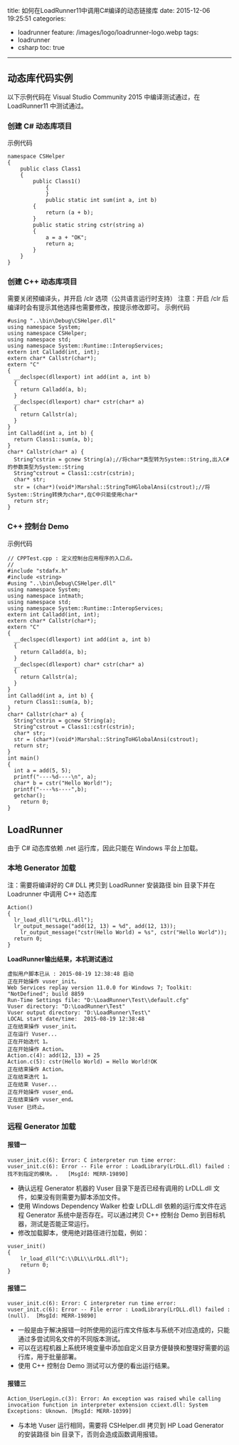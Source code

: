 title: 如何在LoadRunner11中调用C#编译的动态链接库
date: 2015-12-06 19:25:51
categories:
  - loadrunner
feature: /images/logo/loadrunner-logo.webp
tags:
  - loadrunner
  - csharp
toc: true
---
<h2 id="dllcode">动态库代码实例</h2>

以下示例代码在 Visual Studio Community 2015 中编译测试通过，在 LoadRunner11 中测试通过。

<h3 id="csharp">创建 C# 动态库项目</h3>

示例代码
```
namespace CSHelper
{
    public class Class1
    {
        public Class1()
            {
            }
            public static int sum(int a, int b)
        {
            return (a + b);
        }
        public static string cstr(string a)
        {
            a = a + "OK";
            return a;
        }
    }
}
```

<!-- more -->

<h3 id="cpp">创建 C++ 动态库项目</h3>

需要关闭预编译头，并开启 /clr 选项（公共语言运行时支持）
注意：开启 /clr 后编译时会有提示其他选择也需要修改，按提示修改即可。
示例代码
```
#using "..\bin\Debug\CSHelper.dll"
using namespace System;
using namespace CSHelper;
using namespace std;
using namespace System::Runtime::InteropServices;
extern int Calladd(int, int);
extern char* Callstr(char*);
extern "C"
{
  __declspec(dllexport) int add(int a, int b)
  {
    return Calladd(a, b);
  }
  __declspec(dllexport) char* cstr(char* a)
  {
    return Callstr(a);
  }
}
int Calladd(int a, int b) {
  return Class1::sum(a, b);
}
char* Callstr(char* a) {
  String^cstrin = gcnew String(a);//将char*类型转为System::String,出入C#的参数类型为System::String
  String^cstrout = Class1::cstr(cstrin);
  char* str;
  str = (char*)(void*)Marshal::StringToHGlobalAnsi(cstrout);//将System::String转换为char*,在C中只能使用char*
  return str;
}
```
<h3 id="cppdemo">C++ 控制台 Demo</h3>

示例代码
```
// CPPTest.cpp : 定义控制台应用程序的入口点。
//
#include "stdafx.h"
#include <string>
#using "..\bin\Debug\CSHelper.dll"
using namespace System;
using namespace intmath;
using namespace std;
using namespace System::Runtime::InteropServices;
extern int Calladd(int, int);
extern char* Callstr(char*);
extern "C"
{
  __declspec(dllexport) int add(int a, int b)
  {
    return Calladd(a, b);
  }
  __declspec(dllexport) char* cstr(char* a)
  {
    return Callstr(a);
  }
}
int Calladd(int a, int b) {
  return Class1::sum(a, b);
}
char* Callstr(char* a) {
  String^cstrin = gcnew String(a);
  String^cstrout = Class1::cstr(cstrin);
  char* str;
  str = (char*)(void*)Marshal::StringToHGlobalAnsi(cstrout);
  return str;
}
int main()
{
  int a = add(5, 5);
  printf("----%d----\n", a);
  char* b = cstr("Hello World!");
  printf("----%s----",b);
  getchar();
    return 0;
}
```

<h2 id="lr">LoadRunner</h2>

由于 C# 动态库依赖 .net 运行库，因此只能在 Windows 平台上加载。

<h3 id="local-lr">本地 Generator 加载</h3>

注：需要将编译好的 C# DLL 拷贝到 LoadRunner 安装路径 bin 目录下并在 Loadrunner 中调用 C++ 动态库
```
Action()
{
  lr_load_dll("LrDLL.dll");
  lr_output_message("add(12, 13) = %d", add(12, 13));
    lr_output_message("cstr(Hello World) = %s", cstr("Hello World"));
  return 0;
}
```

**LoadRunner输出结果，本机测试通过**
```
虚拟用户脚本已从 : 2015-08-19 12:38:48 启动
正在开始操作 vuser_init。
Web Services replay version 11.0.0 for Windows 7; Toolkit: "NotDefined"; build 8859
Run-Time Settings file: "D:\LoadRunner\Test\\default.cfg"
Vuser directory: "D:\LoadRunner\Test"
Vuser output directory: "D:\LoadRunner\Test\"
LOCAL start date/time:  2015-08-19 12:38:48
正在结束操作 vuser_init。
正在运行 Vuser...
正在开始迭代 1。
正在开始操作 Action。
Action.c(4): add(12, 13) = 25
Action.c(5): cstr(Hello World) = Hello World!OK
正在结束操作 Action。
正在结束迭代 1。
正在结束 Vuser...
正在开始操作 vuser_end。
正在结束操作 vuser_end。
Vuser 已终止。
```

<h3 id="remote-lr">远程 Generator 加载</h3>

<h4>报错一</h4>

```
vuser_init.c(6): Error: C interpreter run time error: 
vuser_init.c(6): Error -- File error : LoadLibrary(LrDLL.dll) failed : 找不到指定的模块。.	[MsgId: MERR-19890]
```

*	确认远程 Generator 机器的 Vuser 目录下是否已经有调用的 LrDLL.dll 文件，如果没有则需要为脚本添加文件。
*	使用 Windows Dependency Walker 检查 LrDLL.dll 依赖的运行库文件在远程 Generator 系统中是否存在。可以通过拷贝 C++ 控制台 Demo 到目标机器，测试是否能正常运行。
*	修改加载脚本，使用绝对路径进行加载，例如：

```
vuser_init()
{
	lr_load_dll("C:\\DLL\\LrDLL.dll");
	return 0;
}
```

<h4>报错二</h4>

```
vuser_init.c(6): Error: C interpreter run time error: 
vuser_init.c(6): Error -- File error : LoadLibrary(LrDLL.dll) failed : (null).	[MsgId: MERR-19890]
```

* 一般是由于解决报错一时所使用的运行库文件版本与系统不对应造成的，只能通过多尝试同名文件的不同版本测试。
* 可以在远程机器上系统环境变量中添加自定义目录方便替换和整理好需要的运行库，用于批量部署。
* 使用 C++ 控制台 Demo 测试可以方便的看出运行结果。

<h4>报错三</h4>

```
Action_UserLogin.c(3): Error: An exception was raised while calling invocation function in interpreter extension cciext.dll: System Exceptions: Uknown.	[MsgId: MERR-10399]
```

* 与本地 Vuser 运行相同，需要将 CSHelper.dll 拷贝到 HP Load Generator 的安装路径 bin 目录下，否则会造成函数调用报错。
